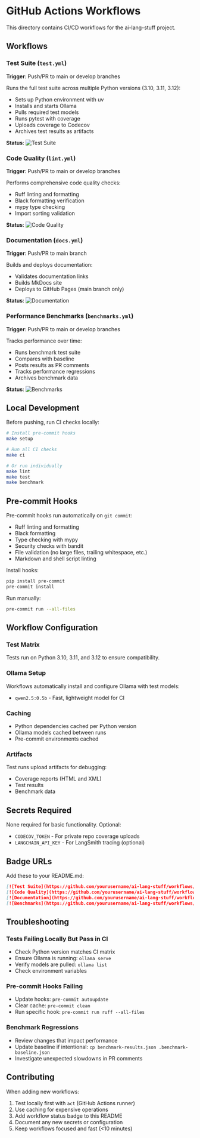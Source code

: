 # GitHub Actions Workflows

This directory contains CI/CD workflows for the ai-lang-stuff project.

## Workflows

### Test Suite (`test.yml`)
**Trigger**: Push/PR to main or develop branches

Runs the full test suite across multiple Python versions (3.10, 3.11, 3.12):
- Sets up Python environment with uv
- Installs and starts Ollama
- Pulls required test models
- Runs pytest with coverage
- Uploads coverage to Codecov
- Archives test results as artifacts

**Status**: ![Test Suite](https://github.com/yourusername/ai-lang-stuff/workflows/Test%20Suite/badge.svg)

### Code Quality (`lint.yml`)
**Trigger**: Push/PR to main or develop branches

Performs comprehensive code quality checks:
- Ruff linting and formatting
- Black formatting verification
- mypy type checking
- Import sorting validation

**Status**: ![Code Quality](https://github.com/yourusername/ai-lang-stuff/workflows/Code%20Quality/badge.svg)

### Documentation (`docs.yml`)
**Trigger**: Push/PR to main branch

Builds and deploys documentation:
- Validates documentation links
- Builds MkDocs site
- Deploys to GitHub Pages (main branch only)

**Status**: ![Documentation](https://github.com/yourusername/ai-lang-stuff/workflows/Documentation/badge.svg)

### Performance Benchmarks (`benchmarks.yml`)
**Trigger**: Push/PR to main or develop branches

Tracks performance over time:
- Runs benchmark test suite
- Compares with baseline
- Posts results as PR comments
- Tracks performance regressions
- Archives benchmark data

**Status**: ![Benchmarks](https://github.com/yourusername/ai-lang-stuff/workflows/Performance%20Benchmarks/badge.svg)

## Local Development

Before pushing, run CI checks locally:

```bash
# Install pre-commit hooks
make setup

# Run all CI checks
make ci

# Or run individually
make lint
make test
make benchmark
```

## Pre-commit Hooks

Pre-commit hooks run automatically on `git commit`:
- Ruff linting and formatting
- Black formatting
- Type checking with mypy
- Security checks with bandit
- File validation (no large files, trailing whitespace, etc.)
- Markdown and shell script linting

Install hooks:
```bash
pip install pre-commit
pre-commit install
```

Run manually:
```bash
pre-commit run --all-files
```

## Workflow Configuration

### Test Matrix
Tests run on Python 3.10, 3.11, and 3.12 to ensure compatibility.

### Ollama Setup
Workflows automatically install and configure Ollama with test models:
- `qwen2.5:0.5b` - Fast, lightweight model for CI

### Caching
- Python dependencies cached per Python version
- Ollama models cached between runs
- Pre-commit environments cached

### Artifacts
Test runs upload artifacts for debugging:
- Coverage reports (HTML and XML)
- Test results
- Benchmark data

## Secrets Required

None required for basic functionality. Optional:
- `CODECOV_TOKEN` - For private repo coverage uploads
- `LANGCHAIN_API_KEY` - For LangSmith tracing (optional)

## Badge URLs

Add these to your README.md:

```markdown
[![Test Suite](https://github.com/yourusername/ai-lang-stuff/workflows/Test%20Suite/badge.svg)](https://github.com/yourusername/ai-lang-stuff/actions/workflows/test.yml)
[![Code Quality](https://github.com/yourusername/ai-lang-stuff/workflows/Code%20Quality/badge.svg)](https://github.com/yourusername/ai-lang-stuff/actions/workflows/lint.yml)
[![Documentation](https://github.com/yourusername/ai-lang-stuff/workflows/Documentation/badge.svg)](https://github.com/yourusername/ai-lang-stuff/actions/workflows/docs.yml)
[![Benchmarks](https://github.com/yourusername/ai-lang-stuff/workflows/Performance%20Benchmarks/badge.svg)](https://github.com/yourusername/ai-lang-stuff/actions/workflows/benchmarks.yml)
```

## Troubleshooting

### Tests Failing Locally But Pass in CI
- Check Python version matches CI matrix
- Ensure Ollama is running: `ollama serve`
- Verify models are pulled: `ollama list`
- Check environment variables

### Pre-commit Hooks Failing
- Update hooks: `pre-commit autoupdate`
- Clear cache: `pre-commit clean`
- Run specific hook: `pre-commit run ruff --all-files`

### Benchmark Regressions
- Review changes that impact performance
- Update baseline if intentional: `cp benchmark-results.json .benchmark-baseline.json`
- Investigate unexpected slowdowns in PR comments

## Contributing

When adding new workflows:
1. Test locally first with `act` (GitHub Actions runner)
2. Use caching for expensive operations
3. Add workflow status badge to this README
4. Document any new secrets or configuration
5. Keep workflows focused and fast (<10 minutes)
